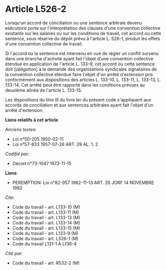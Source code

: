 # Article L526-2

Lorsqu'un accord de conciliation ou une sentence arbitrale devenu exécutoire porte sur l'interprétation des clauses d'une
convention collective existante sur les salaires ou sur les conditions de travail, cet accord ou cette sentence, sous réserve
du dépôt prévu à l'article L. 526-1, produit les effets d'une convention collective de travail.

Si l'accord ou la sentence est intervenu en vue de régler un conflit survenu dans une branche d'activité ayant fait l'objet
d'une convention collective étendue en application de l'article L. 133-9, cet accord ou cette sentence doit [*obligation*] à
la demande des organisations syndicales signataires de la convention collective étendue faire l'objet d'un arrêté d'extension
pris conformément aux dispositions des articles L. 133-10, L. 133-11, L. 133-13, L. 133-14. Cet arrêté peut être rapporté
dans les conditions prévues au deuxième alinéa de l'article L. 133-15.

Les dispositions du titre III du livre Ier du présent code s'appliquent aux accords de conciliation et aux sentences
arbitrales ayant fait l'objet d'un arrêté d'extension.

**Liens relatifs à cet article**

_Anciens textes_:

  - Loi n°50-205 1950-02-11
  - Loi n°57-833 1957-07-26 ART. 29 AL. 1, 2

_Codifié par_:

  - Décret n°73-1047 1973-11-15

**Liens**:

  - PEREMPTION: Loi n°82-957 1982-11-13 ART. 26 JORF 14 NOVEMBRE 1982

_Cite_:

  - Code du travail - art. L133-10 (M)
  - Code du travail - art. L133-11 (M)
  - Code du travail - art. L133-13 (M)
  - Code du travail - art. L133-14 (M)
  - Code du travail - art. L133-15 (M)
  - Code du travail - art. L133-9 (M)
  - Code du travail - art. L526-1 (M)
  - Code du travail L131-1 A L136-4

_Cité par_:

  - Code du travail - art. R532-2 (M)
